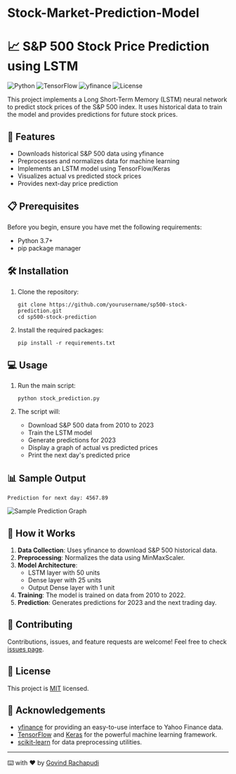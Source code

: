# Stock-Market-Prediction-Model
# 📈 S&P 500 Stock Price Prediction using LSTM

![Python](https://img.shields.io/badge/Python-3.7%2B-blue)
![TensorFlow](https://img.shields.io/badge/TensorFlow-2.0%2B-orange)
![yfinance](https://img.shields.io/badge/yfinance-Latest-green)
![License](https://img.shields.io/badge/License-MIT-yellow)

This project implements a Long Short-Term Memory (LSTM) neural network to predict stock prices of the S&P 500 index. It uses historical data to train the model and provides predictions for future stock prices.

## 🚀 Features

- Downloads historical S&P 500 data using yfinance
- Preprocesses and normalizes data for machine learning
- Implements an LSTM model using TensorFlow/Keras
- Visualizes actual vs predicted stock prices
- Provides next-day price prediction

## 📋 Prerequisites

Before you begin, ensure you have met the following requirements:

- Python 3.7+
- pip package manager

## 🛠️ Installation

1. Clone the repository:
   ```
   git clone https://github.com/yourusername/sp500-stock-prediction.git
   cd sp500-stock-prediction
   ```

2. Install the required packages:
   ```
   pip install -r requirements.txt
   ```

## 💻 Usage

1. Run the main script:
   ```
   python stock_prediction.py
   ```

2. The script will:
   - Download S&P 500 data from 2010 to 2023
   - Train the LSTM model
   - Generate predictions for 2023
   - Display a graph of actual vs predicted prices
   - Print the next day's predicted price

## 📊 Sample Output

```
Prediction for next day: 4567.89
```

![Sample Prediction Graph](/path/to/sample_graph.png)

## 🧠 How it Works

1. **Data Collection**: Uses yfinance to download S&P 500 historical data.
2. **Preprocessing**: Normalizes the data using MinMaxScaler.
3. **Model Architecture**: 
   - LSTM layer with 50 units
   - Dense layer with 25 units
   - Output Dense layer with 1 unit
4. **Training**: The model is trained on data from 2010 to 2022.
5. **Prediction**: Generates predictions for 2023 and the next trading day.

## 🤝 Contributing

Contributions, issues, and feature requests are welcome! Feel free to check [issues page](https://github.com/yourusername/sp500-stock-prediction/issues).

## 📝 License

This project is [MIT](https://choosealicense.com/licenses/mit/) licensed.

## 🙏 Acknowledgements

- [yfinance](https://github.com/ranaroussi/yfinance) for providing an easy-to-use interface to Yahoo Finance data.
- [TensorFlow](https://www.tensorflow.org/) and [Keras](https://keras.io/) for the powerful machine learning framework.
- [scikit-learn](https://scikit-learn.org/) for data preprocessing utilities.

---
⌨️ with ❤️ by [Govind Rachapudi](https://github.com/GovindRachapudi7)
